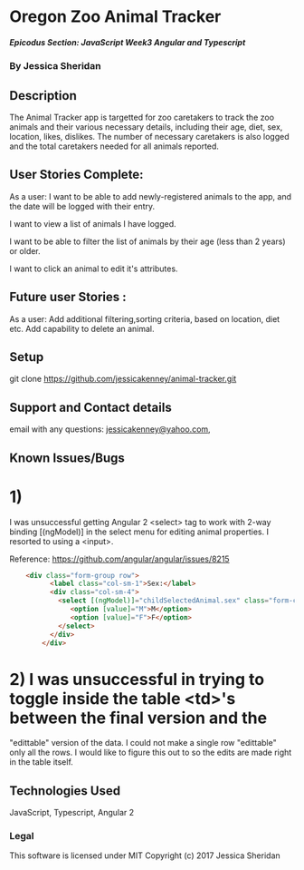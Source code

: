 # Oregon Zoo Animal Tracker 

##### Epicodus Section: JavaScript Week3 Angular and Typescript 

### By Jessica Sheridan

## Description
The Animal Tracker app is targetted for zoo caretakers to track the zoo animals and their
various necessary details, including their age, diet, sex, location, likes, dislikes.
The number of necessary caretakers is also logged and the total caretakers needed for all
animals reported.

## User Stories Complete:
As a user:
I want to be able to add newly-registered animals to the app, and the date will be logged
with their entry. 

I want to view a list of animals I have logged.

I want to be able to filter the list of animals by their age (less than 2 years) or
older. 

I want to click an animal to edit it's attributes.

## Future user Stories :
As a user:
Add additional filtering,sorting criteria, based on location, diet etc.
Add capability to delete an animal.

## Setup
git clone https://github.com/jessicakenney/animal-tracker.git  

## Support and Contact details
email with any questions: jessicakenney@yahoo.com,

## Known Issues/Bugs
# 1)
I was unsuccessful getting Angular 2 \<select> tag to work with 2-way binding [(ngModel)]
in the select menu for editing animal properties. I resorted to using a \<input>.

Reference: https://github.com/angular/angular/issues/8215 

```html
	<div class="form-group row">
          <label class="col-sm-1">Sex:</label>
          <div class="col-sm-4">
            <select [(ngModel)]="childSelectedAnimal.sex" class="form-control">
               <option [value]="M">M</option>
               <option [value]="F">F</option>
            </select>
          </div>
        </div>
```

# 2)  I was unsuccessful in trying to toggle inside the table \<td>'s between the final version and the
"edittable" version of the data. I could not make a single row "edittable" only all the rows.
I would like to figure this out to so the edits are made right in the table itself.


## Technologies Used
JavaScript, Typescript, Angular 2 

### Legal
This software is licensed under MIT Copyright (c) 2017 Jessica Sheridan
